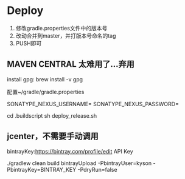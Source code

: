 # Deploy

1. 修改gradle.properties文件中的版本号
2. 改动合并到master，并打版本号命名的tag
3. PUSH即可

## MAVEN CENTRAL 太难用了...弃用

install gpg: brew install -v gpg

配置~/gradle/gradle.properties

SONATYPE_NEXUS_USERNAME=
SONATYPE_NEXUS_PASSWORD=

cd .buildscript
sh deploy_release.sh

## jcenter，不需要手动调用

bintrayKey:https://bintray.com/profile/edit API Key

./gradlew clean build bintrayUpload -PbintrayUser=kyson -PbintrayKey=BINTRAY_KEY -PdryRun=false